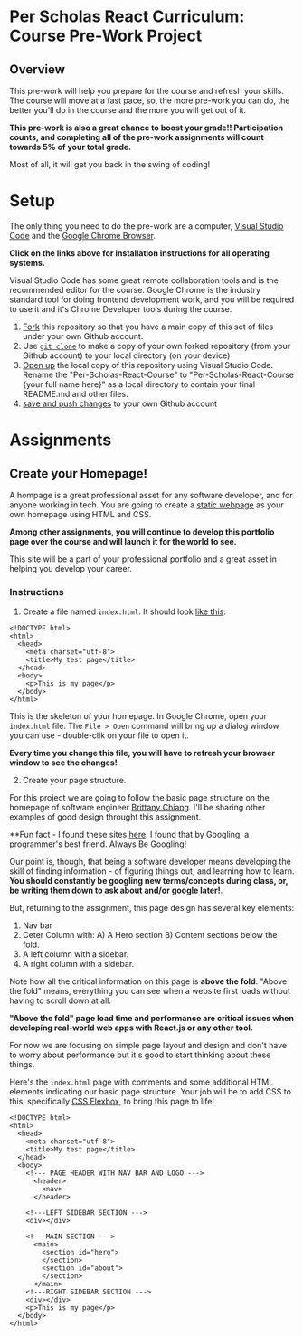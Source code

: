 # Per Scholas React Curriculum: Course Pre-Work Project

## Overview
This pre-work will help you prepare for the course and refresh your skills. The course will move at a fast pace, so, the more pre-work you can do, the better you'll do in the course and the more you will get out of it.

**This pre-work is also a great chance to boost your grade!! Participation counts, and completing all of the pre-work assignments will count towards 5% of your total grade.**

Most of all, it will get you back in the swing of coding!

# Setup

The only thing you need to do the pre-work are a computer, [Visual Studio Code](https://code.visualstudio.com) and the [Google Chrome Browser](https://www.google.com/chrome/).

**Click on the links above for installation instructions for all operating systems.**

Visual Studio Code has some great remote collaboration tools and is the recommended editor for the course. Google Chrome is the industry standard tool for doing frontend development work, and you will be required to use it and it's Chrome Developer tools during the course.

1. [Fork](https://docs.github.com/en/get-started/quickstart/fork-a-repo) this repository so that you have a main copy of this set of files under your own Github account.
2. Use [`git clone`](https://www.atlassian.com/git/tutorials/setting-up-a-repository/git-clone) to make a copy of your own forked repository (from your Github account) to your local directory (on your device)
2. [Open up](https://docs.microsoft.com/en-us/visualstudio/ide/develop-code-in-visual-studio-without-projects-or-solutions?view=vs-2019) the local copy of this repository using Visual Studio Code. Rename the "Per-Scholas-React-Course" to "Per-Scholas-React-Course {your full name here}" as a local directory to contain your final README.md and other files.
3. [save and push changes](https://www.atlassian.com/git/tutorials/saving-changes) to your own Github account

# Assignments
## Create your Homepage!
A hompage is a great professional asset for any software developer, and for anyone working in tech. You are going to create a [static webpage](https://developer.mozilla.org/en-US/docs/Learn/Common_questions/Pages_sites_servers_and_search_engines#web_page) as your own homepage using HTML and CSS.

**Among other assignments, you will continue to develop this portfolio page over the course and will launch it for the world to see.**

This site will be a part of your professional portfolio and a great asset in helping you develop your career.

### Instructions
1. Create a file named `index.html`. It should look [like this](https://marketplace.visualstudio.com/items?itemName=ritwickdey.LiveServer&ssr=false#overview):

```
<!DOCTYPE html>
<html>
  <head>
    <meta charset="utf-8">
    <title>My test page</title>
  </head>
  <body>
    <p>This is my page</p>
  </body>
</html>
```

This is the skeleton of your homepage. In Google Chrome, open your `index.html` file. The `File > Open` command will bring up a dialog window you can use - double-clik on your file to open it.

**Every time you change this file, you will have to refresh your browser window to see the changes!**

2. Create your page structure.

For this project we are going to follow the basic page structure on the homepage of software engineer [Brittany Chiang](https://brittanychiang.com). I'll be sharing other examples of good design throught this assignment. 

**Fun fact - I found these sites [here](https://uxdesign.cc/sixteen-sick-portfolios-4159b3e2c235). I found that by Googling, a programmer's best friend. Always Be Googling! 

Our point is, though, that being a software developer means developing the skill of finding information - of figuring things out, and learning how to learn. **You should constantly be googling new terms/concepts during class, or, be writing them down to ask about and/or google later!**.

But, returning to the assignment, this page design has several key elements:

1. Nav bar
2. Ceter Column with:
  A) A Hero section
  B) Content sections below the fold.
3. A left column with a sidebar.
4. A right column with a sidebar.

Note how all the critical information on this page is **above the fold**. "Above the fold" means, everything you can see when a website first loads without having to scroll down at all. 

**"Above the fold" page load time and performance are critical issues when developing real-world web apps with React.js or any other tool.**

For now we are focusing on simple page layout and design and don't have to worry about performance but it's good to start thinking about these things.

Here's the `index.html` page with comments and some additional HTML elements indicating our basic page structure. Your job will be to add CSS to this, specifically [CSS Flexbox](https://css-tricks.com/snippets/css/a-guide-to-flexbox/), to bring this page to life!

```
<!DOCTYPE html>
<html>
  <head>
    <meta charset="utf-8">
    <title>My test page</title>
  </head>
  <body>
    <!--- PAGE HEADER WITH NAV BAR AND LOGO --->
      <header>
        <nav>
      </header>

    <!---LEFT SIDEBAR SECTION --->
    <div></div>

    <!---MAIN SECTION --->
      <main>
        <section id="hero">
        </section>
        <section id="about">
        </section>
      </main>
    <!---RIGHT SIDEBAR SECTION --->
    <div></div>
    <p>This is my page</p>
  </body>
</html>
```